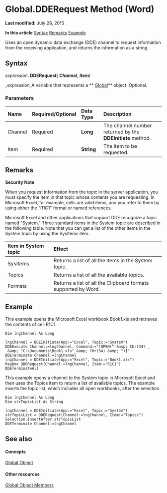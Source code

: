 
# Global.DDERequest Method (Word)

 **Last modified:** July 28, 2015

 **In this article**
 [Syntax](#sectionSection0)
 [Remarks](#sectionSection1)
 [Example](#sectionSection2)


Uses an open dynamic data exchange (DDE) channel to request information from the receiving application, and returns the information as a string.


## Syntax
<a name="sectionSection0"> </a>

 _expression_. **DDERequest**( **_Channel_**,  **_Item_**)

 _expression_A variable that represents a  ** [Global](b91e7459-08d5-ea8c-42e0-f7b9bfd1a72c.md)** object. Optional.


### Parameters



|**Name**|**Required/Optional**|**Data Type**|**Description**|
|:-----|:-----|:-----|:-----|
|Channel|Required| **Long**|The channel number returned by the  **DDEInitiate** method.|
|Item|Required| **String**|The item to be requested.|

## Remarks
<a name="sectionSection1"> </a>


 **Security Note**  



When you request information from the topic in the server application, you must specify the item in that topic whose contents you are requesting. In Microsoft Excel, for example, cells are valid items, and you refer to them by using either the "R1C1" format or named references.

Microsoft Excel and other applications that support DDE recognize a topic named "System." Three standard items in the System topic are described in the following table. Note that you can get a list of the other items in the System topic by using the SysItems item.



|**Item in System topic**|**Effect**|
|:-----|:-----|
|SysItems|Returns a list of all the items in the System topic.|
|Topics|Returns a list of all the available topics.|
|Formats|Returns a list of all the Clipboard formats supported by Word.|

## Example
<a name="sectionSection2"> </a>

This example opens the Microsoft Excel workbook Book1.xls and retrieves the contents of cell R1C1.


```
Dim lngChannel As Long 
 
lngChannel = DDEInitiate(App:="Excel", Topic:="System") 
DDEExecute Channel:=lngChannel, Command:="[OPEN(" &amp; Chr(34) _ 
 &amp; "C:\Documents\Book1.xls" &amp; Chr(34) &amp; ")]" 
DDETerminate Channel:=lngChannel 
lngChannel = DDEInitiate(App:="Excel", Topic:="Book1.xls") 
MsgBox DDERequest(Channel:=lngChannel, Item:="R1C1") 
DDETerminateAll
```

This example opens a channel to the System topic in Microsoft Excel and then uses the Topics item to return a list of available topics. The example inserts the topic list, which includes all open workbooks, after the selection.




```
Dim lngChannel As Long 
Dim strTopicList As String 
 
lngChannel = DDEInitiate(App:="Excel", Topic:="System") 
strTopicList = DDERequest(Channel:=lngChannel, Item:="Topics") 
Selection.InsertAfter strTopicList 
DDETerminate Channel:=lngChannel
```


## See also
<a name="sectionSection2"> </a>


#### Concepts


 [Global Object](b91e7459-08d5-ea8c-42e0-f7b9bfd1a72c.md)
#### Other resources


 [Global Object Members](35050f7b-bc46-4795-ec17-f68e263c8af0.md)
